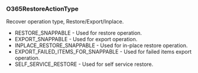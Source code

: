 ### O365RestoreActionType
Recover operation type, Restore/Export/Inplace.

- RESTORE_SNAPPABLE - Used for restore operation.
- EXPORT_SNAPPABLE - Used for export operation.
- INPLACE_RESTORE_SNAPPABLE - Used for in-place restore operation.
- EXPORT_FAILED_ITEMS_FOR_SNAPPABLE - Used for failed items export operation.
- SELF_SERVICE_RESTORE - Used for self service restore.

